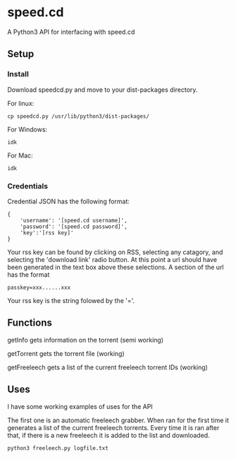 # speed.cd
A Python3 API for interfacing with speed.cd

## Setup

### Install
Download speedcd.py and move to your dist-packages directory.

For linux:
```
cp speedcd.py /usr/lib/python3/dist-packages/
```
For Windows:
```
idk
```
For Mac:
```
idk
```

### Credentials
Credential JSON has the following format:
```
{
	'username': '[speed.cd username]',
	'password': '[speed.cd password]',
	'key':'[rss key]'
}
```
Your rss key can be found by clicking on RSS, selecting any catagory, and selecting the 'download link' radio button. At this point a url should have been generated in the text box above these selections. A section of the url has the format 
```
passkey=xxx......xxx
```
Your rss key is the string folowed by the '='.

## Functions
getInfo gets information on the torrent (semi working)

getTorrent gets the torrent file (working)

getFreeleech gets a list of the current freeleech torrent IDs (working)

## Uses
I have some working examples of uses for the API

The first one is an automatic freeleech grabber. When ran for the first time it generates a list of the current freeleech torrents. Every time it is ran after that, if there is a new freeleech it is added to the list and downloaded. 
```
python3 freeleech.py logfile.txt
```
